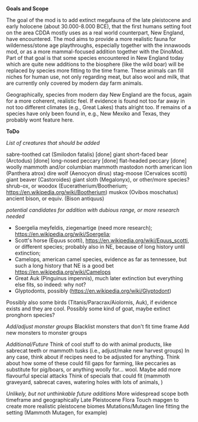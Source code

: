 **Goals and Scope**

The goal of the mod is to add extinct megafauna of the late pleistocene and early holocene (about 30.000-8.000 BCE), that the first humans setting foot on the area CDDA mostly uses as a real world counterpart, New England, have encountered.
The mod aims to provide a more realistic fauna for wilderness/stone age playthroughs, especially together with the innawoods mod, or as a more mammal-focused addition together with the DinoMod. Part of that goal is that some species encountered in New England today which are quite new additions to the biosphere (like the wild boar) will be replaced by species more fitting to the time frame. These animals can fill niches for human use, not only regarding meat, but also wool and milk, that are currently only covered by modern day farm animals.

Geographically, species from modern day New England are the focus, again for a more coherent, realistic feel. If evidence is found not too far away in not too different climates (e.g., Great Lakes) thats alright too. If remains of a species have only been found in, e.g., New Mexiko and Texas, they probably wont feature here.

**ToDo**

*List of creatures that should be added*

sabre-toothed cat (Smilodon fatalis) [done]
giant short-faced bear (Arctodus) [done]
long-nosed peccary [done]
flat-headed peccary [done]
woolly mammoth and/or columbian mammoth
mastodon
north american lion (Panthera atrox)
dire wolf (Aenocyon dirus)
stag-moose (Cervalces scotti)
giant beaver (Castoroides) 
giant sloth (Megalonyx), or other/more species?
shrub-ox, or woodox (Euceratherium/Bootherium; https://en.wikipedia.org/wiki/Bootherium)
muskox (Ovibos moschatus)
ancient bison, or equiv. (Bison antiquus)


*potential candidates for addition with dubious range, or more research needed*
- Soergelia meyfeldis, ziegenartige (need more research); https://en.wikipedia.org/wiki/Soergelia;
- Scott's horse (Equus scotti), https://en.wikipedia.org/wiki/Equus_scotti, or different species; probably also in NE, because of long history until extinction;
- Camelops, american camel species, evidence as far as tennessee, but such a long history that NE is a good bet https://en.wikipedia.org/wiki/Camelops
- Great Auk (Pinguinus impennis), much later extinction but everything else fits, so indeed: why not?
- Glyptodonts, possibly (https://en.wikipedia.org/wiki/Glyptodont)

Possibly also some birds (Titanis/Paracrax/Aiolornis, Auk), if evidence exists and they are cool.
Possibly some kind of goat, maybe extinct pronghorn species?



*Add/adjust monster groups*
Blacklist monsters that don't fit time frame
Add new monsters to monster groups

*Additional/Future*
Think of cool stuff to do with animal products, like sabrecat teeth or mammoth tusks (i.e., adjust/make new harvest groups)
In any case, think about if recipes need to be adjusted for anything.
Think about how some of these could fill gaps for farming, like peccaries as substitute for pig/boars, or anything woolly for... wool.
Maybe add more flavourful special attacks
Think of specials that could fit (mammoth graveyard, sabrecat caves, watering holes with lots of animals, )

*Unlikely, but not unthinkable future additions*
More widespread scope both timeframe and geographically
Late Pleistocene Flora
Touch mapgen to create more realistic pleistocene biomes
Mutations/Mutagen line fitting the setting (Mammoth Mutagen, for example)


